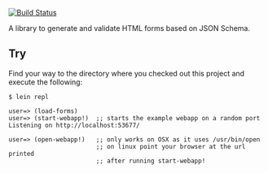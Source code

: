 [![Build Status](https://travis-ci.org/beardandcode/forms.svg?branch=master)](https://travis-ci.org/beardandcode/forms)

A library to generate and validate HTML forms based on JSON Schema.

## Try

Find your way to the directory where you checked out this project and execute the following:

```
$ lein repl

user=> (load-forms)
user=> (start-webapp!)  ;; starts the example webapp on a random port
Listening on http://localhost:53677/

user=> (open-webapp!)   ;; only works on OSX as it uses /usr/bin/open
                        ;; on linux point your browser at the url printed
                        ;; after running start-webapp!
```

